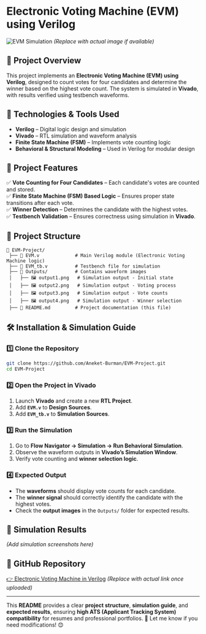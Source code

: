 # **Electronic Voting Machine (EVM) using Verilog**  

![EVM Simulation](https://your-image-link-here) *(Replace with actual image if available)*  

## 📌 **Project Overview**  
This project implements an **Electronic Voting Machine (EVM) using Verilog**, designed to count votes for four candidates and determine the winner based on the highest vote count. The system is simulated in **Vivado**, with results verified using testbench waveforms.  

## 🚀 **Technologies & Tools Used**  
- **Verilog** – Digital logic design and simulation  
- **Vivado** – RTL simulation and waveform analysis  
- **Finite State Machine (FSM)** – Implements vote counting logic  
- **Behavioral & Structural Modeling** – Used in Verilog for modular design  

## 🔧 **Project Features**  
✅ **Vote Counting for Four Candidates** – Each candidate's votes are counted and stored.  
✅ **Finite State Machine (FSM) Based Logic** – Ensures proper state transitions after each vote.  
✅ **Winner Detection** – Determines the candidate with the highest votes.  
✅ **Testbench Validation** – Ensures correctness using simulation in **Vivado**.  

## 📂 **Project Structure**  
```
📂 EVM-Project/
 ├── 📄 EVM.v             # Main Verilog module (Electronic Voting Machine logic)
 ├── 📄 EVM_tb.v          # Testbench file for simulation
 ├── 📂 Outputs/          # Contains waveform images
 │   ├── 🖼️ output1.png   # Simulation output - Initial state
 │   ├── 🖼️ output2.png   # Simulation output - Voting process
 │   ├── 🖼️ output3.png   # Simulation output - Vote counts
 │   ├── 🖼️ output4.png   # Simulation output - Winner selection
 ├── 📝 README.md         # Project documentation (this file)
```

## 🛠 **Installation & Simulation Guide**  
### **1️⃣ Clone the Repository**  
```bash
git clone https://github.com/Aneket-Burman/EVM-Project.git
cd EVM-Project
```

### **2️⃣ Open the Project in Vivado**  
1. Launch **Vivado** and create a new **RTL Project**.  
2. Add **`EVM.v`** to **Design Sources**.  
3. Add **`EVM_tb.v`** to **Simulation Sources**.  

### **3️⃣ Run the Simulation**  
1. Go to **Flow Navigator → Simulation → Run Behavioral Simulation**.  
2. Observe the waveform outputs in **Vivado’s Simulation Window**.  
3. Verify vote counting and **winner selection logic**.  

### **4️⃣ Expected Output**  
- The **waveforms** should display vote counts for each candidate.  
- The **winner signal** should correctly identify the candidate with the highest votes.  
- Check the **output images** in the `Outputs/` folder for expected results.  

## 📸 **Simulation Results**  
*(Add simulation screenshots here)*  

## 🔗 **GitHub Repository**  
[👉 Electronic Voting Machine in Verilog](https://github.com/Aneket-Burman/EVM-Project) *(Replace with actual link once uploaded)*  

---

This **README** provides a clear **project structure**, **simulation guide**, and **expected results**, ensuring **high ATS (Applicant Tracking System) compatibility** for resumes and professional portfolios. 🚀 Let me know if you need modifications! 😊
